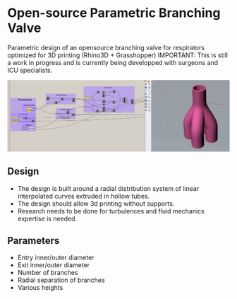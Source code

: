 # Open-source Parametric Branching Valve

Parametric design of an opensource branching valve for respirators optimized for 3D printing (Rhino3D + Grasshopper)
IMPORTANT: This is still a work in progress and is currently being developped with surgeons and ICU specialists.

![Valve-4](assets/images/valve-4.png)

## Design

- The design is built around a radial distribution system of linear interpolated curves extruded in hollow tubes.
- The design should allow 3d printing without supports.
- Research needs to be done for turbulences and fluid mechanics expertise is needed.

## Parameters

- Entry inner/outer diameter
- Exit inner/outer diameter
- Number of branches
- Radial separation of branches
- Various heights
